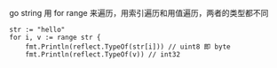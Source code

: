 go string 用 for range 来遍历，用索引遍历和用值遍历，两者的类型都不同

```
str := "hello"
for i, v := range str {
    fmt.Println(reflect.TypeOf(str[i])) // uint8 即 byte
    fmt.Println(reflect.TypeOf(v)) // int32
```